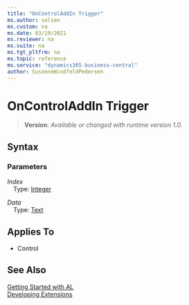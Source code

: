 ```yaml
---
title: "OnControlAddIn Trigger"
ms.author: solsen
ms.custom: na
ms.date: 03/19/2021
ms.reviewer: na
ms.suite: na
ms.tgt_pltfrm: na
ms.topic: reference
ms.service: "dynamics365-business-central"
author: SusanneWindfeldPedersen
---
```

[//]: # (START>DO_NOT_EDIT)
[//]: # (IMPORTANT:Do not edit any of the content between here and the END>DO_NOT_EDIT.)
[//]: # (Any modifications should be made in the .xml files in the ModernDev repo.)
# OnControlAddIn Trigger
> **Version**: _Available or changed with runtime version 1.0._



## Syntax

### Parameters

*Index*  
&emsp;Type: [Integer](../methods-auto/integer/integer-data-type.md)  
  
*Data*  
&emsp;Type: [Text](../methods-auto/text/text-data-type.md)  
  



## Applies To
- Control


[//]: # (IMPORTANT: END>DO_NOT_EDIT)
## See Also  
[Getting Started with AL](../devenv-get-started.md)  
[Developing Extensions](../devenv-dev-overview.md)  